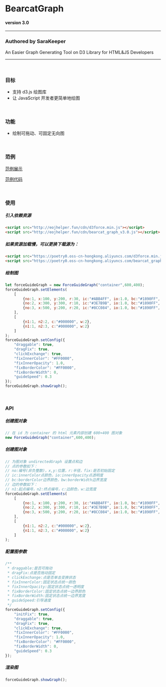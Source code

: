 # BearcatGraph

#### version 3.0

---
 
### Authored by SaraKeeper

An Easier Graph Generating Tool on D3 Library for HTML&amp;JS Developers

---

&nbsp;

### 目标

- 支持 d3.js 绘图库
- 让 JavaScript 开发者更简单地绘图

&nbsp;

### 功能

- 绘制可拖动、可固定无向图

&nbsp;

### 范例
[范例展示](http://eojhelper.fun/undirected_graph.html)

[范例代码](https://github.com/SaraKeeper/BearcatGraph/blob/main/force_guide_graph_demo.html)

&nbsp;

### 使用

##### 引入依赖资源
```html
<script src="http://eojhelper.fun/cdn/d3force.min.js"></script>
<script src="http://eojhelper.fun/cdn/bearcat_graph_v3.0.js"></script>
```
##### 如果资源加载慢，可以更换下载源为：
```html
<script src="https://poetry0.oss-cn-hongkong.aliyuncs.com/d3force.min.js"></script>
<script src="https://poetry0.oss-cn-hongkong.aliyuncs.com/bearcat_graph_v3.0.js"></script>
```
##### 绘制图
```javascript
let forceGuideGraph = new ForceGuideGraph("container",600,400);
forceGuideGraph.setElements(
    [
        {no:1, x:100, y:200, r:30, ic:"#ABB4FF", io:1.0, bc:"#1890FF", bw:1, fix:false},
        {no:2, x:300, y:300, r:10, ic:"#3E7B9B", io:1.0, bc:"#1890FF", bw:2, fix:true},
        {no:3, x:500, y:200, r:20, ic:"#8CC084", io:1.0, bc:"#1890FF", bw:3, fix:true}
    ],
    [
        {n1:1, n2:2, c:"#000000", w:2},
        {n1:1, n2:3, c:"#000000", w:2}
    ]
);
forceGuideGraph.setConfig({
    "draggable": true,
    "dragFix": true,
    "clickExchange": true,
    "fixInnerColor": "#FF0000",
    "fixInnerOpacity": 1.0,
    "fixBorderColor": "#FF0000",
    "fixBorderWidth": 0,
    "guideSpeed": 0.3
});
forceGuideGraph.showGraph();
```

&nbsp;

### API

##### 创建图对象
```javascript
// 在 id 为 container 的 html 元素内部创建 600×400 图对象
new ForceGuideGraph("container",600,400);
```
##### 创建图对象
```javascript
// 为图对象 undirectedGraph 设置点和边
// 点的参数如下：
// no:编号(非负整数)，x,y:位置，r:半径，fix:是否初始固定
// ic:innerColor点颜色，io:innerOpacity点透明度
// bc:borderColor边界颜色，bw:borderWidth边界宽度
// 边的参数如下：
// n1:起点编号，n2:终点编号，c:边颜色，w:边宽度
forceGuideGraph.setElements(
    [
        {no:1, x:100, y:200, r:30, ic:"#ABB4FF", io:1.0, bc:"#1890FF", bw:1, fix:false},
        {no:2, x:300, y:300, r:10, ic:"#3E7B9B", io:1.0, bc:"#1890FF", bw:2, fix:true},
        {no:3, x:500, y:200, r:20, ic:"#8CC084", io:1.0, bc:"#1890FF", bw:3, fix:true}
    ],
    [
        {n1:1, n2:2, c:"#000000", w:2},
        {n1:1, n2:3, c:"#000000", w:2}
    ]
);
```
##### 配置图参数
```javascript
/**
 * draggable:是否可拖动
 * dragFix:点是否拖动固定
 * clickExchange:点是否单击变换状态
 * fixInnerColor:固定状态点统一颜色
 * fixInnerOpacity:固定状态点统一透明度
 * fixBorderColor:固定状态点统一边界颜色
 * fixBorderWidth:固定状态点统一边界宽度
 * guideSpeed:引导速度
 */
forceGuideGraph.setConfig({
    "initFix": true,
    "draggable": true,
    "dragFix": true,
    "clickExchange": true,
    "fixInnerColor": "#FF0000",
    "fixInnerOpacity": 1.0,
    "fixBorderColor": "#FF0000",
    "fixBorderWidth": 0,
    "guideSpeed": 0.3
});
```
##### 渲染图
```javascript
forceGuideGraph.showGraph();
```